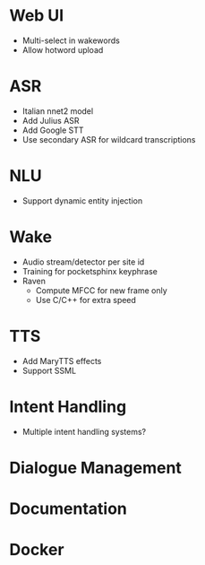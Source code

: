 # Web UI

* Multi-select in wakewords
* Allow hotword upload

# ASR

* Italian nnet2 model
* Add Julius ASR
* Add Google STT
* Use secondary ASR for wildcard transcriptions

# NLU

* Support dynamic entity injection

# Wake

* Audio stream/detector per site id
* Training for pocketsphinx keyphrase
* Raven
    * Compute MFCC for new frame only
    * Use C/C++ for extra speed

# TTS

* Add MaryTTS effects
* Support SSML

# Intent Handling

* Multiple intent handling systems?

# Dialogue Management

# Documentation

# Docker
